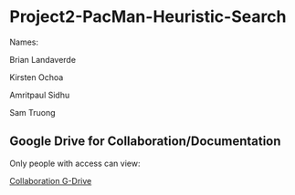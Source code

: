 # Project2-PacMan-Heuristic-Search

Names:

Brian Landaverde

Kirsten Ochoa

Amritpaul Sidhu

Sam Truong

## Google Drive for Collaboration/Documentation

Only people with access can view:

[Collaboration G-Drive](https://drive.google.com/drive/folders/1yXeNxExlDvjuC0N_lu9KrFQ7Z6e9tkxR?usp=sharing)
